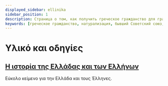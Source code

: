 ```yaml
---
displayed_sidebar: ellinika
sidebar_position: 1
description: Страница о том, как получить греческое гражданство для граждан бывшего Советского союза, включая порядок натурализации, подготовку документов, информацию об адвокатах и переводчиках, примерных вопросах.
keywords: [греческое гражданство, натурализация, бывший Советский союз, документы, адвокаты, переводчики, греческий язык]
---
```


# Υλικό και οδηγίες

## [Η ιστορία της Ελλάδας και των Ελλήνων](https://omogenis.ru/el/docs/ellinika/ancient)

Εύκολο κείμενο για την Ελλάδα και τους Έλληνες.
